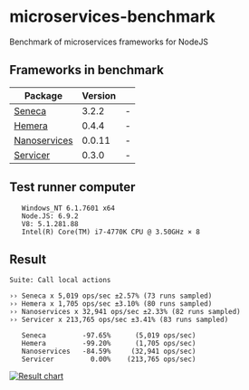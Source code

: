 # microservices-benchmark
Benchmark of microservices frameworks for NodeJS

## Frameworks in benchmark

| Package | Version |  |
| ------- | ----- | ------- |
| [Seneca](https://github.com/senecajs/seneca) | 3.2.2 | -
| [Hemera](https://github.com/hemerajs/hemera) | 0.4.4 | -
| [Nanoservices](https://github.com/SuperID/nanoservices) | 0.0.11 | -
| [Servicer](https://github.com/icebob/servicer) | 0.3.0 | -

## Test runner computer
```
   Windows_NT 6.1.7601 x64
   Node.JS: 6.9.2
   V8: 5.1.281.88
   Intel(R) Core(TM) i7-4770K CPU @ 3.50GHz × 8
```

## Result
```
Suite: Call local actions

›› Seneca x 5,019 ops/sec ±2.57% (73 runs sampled)
›› Hemera x 1,705 ops/sec ±3.10% (80 runs sampled)
›› Nanoservices x 32,941 ops/sec ±2.33% (82 runs sampled)
›› Servicer x 213,765 ops/sec ±3.41% (83 runs sampled)

   Seneca         -97.65%      (5,019 ops/sec)
   Hemera         -99.20%      (1,705 ops/sec)
   Nanoservices   -84.59%     (32,941 ops/sec)
   Servicer         0.00%    (213,765 ops/sec)
```
[![Result chart](https://cloud.highcharts.com/images/utideti/800.png)](http://cloud.highcharts.com/show/utideti)